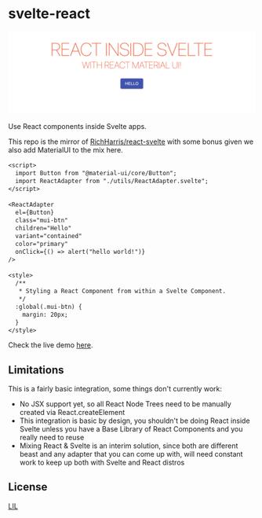 # svelte-react

![svelte-react](docs/svelte.png)

Use React components inside Svelte apps.

This repo is the mirror of [RichHarris/react-svelte](https://github.com/Rich-Harris/react-svelte/blob/master/README.md) with some bonus given we also add MaterialUI to the mix here.

```svelte
<script>
  import Button from "@material-ui/core/Button";
  import ReactAdapter from "./utils/ReactAdapter.svelte";
</script>

<ReactAdapter
  el={Button}
  class="mui-btn"
  children="Hello"
  variant="contained"
  color="primary"
  onClick={() => alert("hello world!")}
/>

<style>
  /**
   * Styling a React Component from within a Svelte Component.
   */
  :global(.mui-btn) {
    margin: 20px;
  }
</style>
```

Check the live demo [here](https://svelte-react.surge.sh).

## Limitations

This is a fairly basic integration, some things don't currently work:

- No JSX support yet, so all React Node Trees need to be manually created via React.createElement
- This integration is basic by design, you shouldn't be doing React inside Svelte unless you have a Base Library of React Components and you really need to reuse
- Mixing React & Svelte is an interim solution, since both are different beast and any adapter that you can come up with, will need constant work to keep up both with Svelte and React distros

## License

[LIL](LICENSE)

